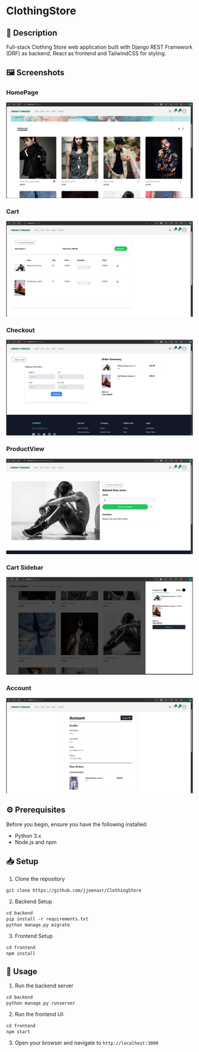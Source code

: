 # ClothingStore

## 🚀 Description
Full-stack Clothing Store web application built with Django REST Framework (DRF) as backend, React as frontend and TailwindCSS for styling.

## 🖼️ Screenshots

### HomePage
![HomePage](screenshots/Home.png)
### Cart
![Cart](screenshots/Cart.png)
### Checkout
![Checkout](screenshots/Checkout.png)
### ProductView
![Productview](screenshots/ProductView.png)
### Cart Sidebar 
![Cart SideBar](screenshots/Sidebar.png)
### Account
![Account](screenshots/Account.png)

## ⚙️ Prerequisites

Before you begin, ensure you have the following installed:
- Python 3.x
- Node.js and npm

## 📥 Setup
1. Clone the repository
```
git clone https://github.com/jjoenasr/ClothingStore
```

2. Backend Setup
```
cd backend
pip install -r requirements.txt
python manage.py migrate
```

3. Frontend Setup
```
cd frontend
npm install
```

## 🎯 Usage
1. Run the backend server
```
cd backend
python manage.py runserver
```

2. Run the frontend UI:
```
cd frontend
npm start
```

3. Open your browser and navigate to `http://localhost:3000`
